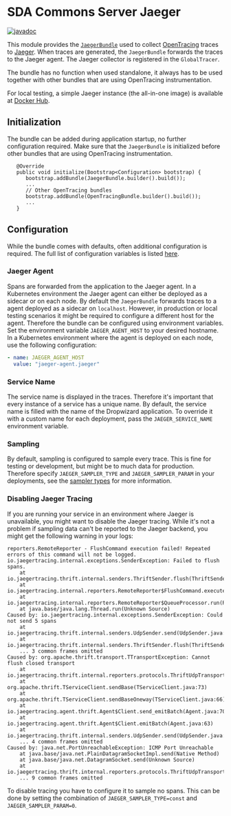 # SDA Commons Server Jaeger

[![javadoc](https://javadoc.io/badge2/org.sdase.commons/sda-commons-server-jaeger/javadoc.svg)](https://javadoc.io/doc/org.sdase.commons/sda-commons-server-jaeger)

This module provides the [`JaegerBundle`](./src/main/java/org/sdase/commons/server/jaeger/JaegerBundle.java) used to collect [OpenTracing](https://opentracing.io/) traces to [Jaeger](https://www.jaegertracing.io/).
When traces are generated, the `JaegerBundle` forwards the traces to the Jaeger agent.
The Jaeger collector is registered in the `GlobalTracer`.

The bundle has no function when used standalone, it always has to be used together with other bundles that are using OpenTracing instrumentation.

For local testing, a simple Jaeger instance (the all-in-one image) is available at [Docker Hub](https://hub.docker.com/r/jaegertracing/all-in-one).


## Initialization

The bundle can be added during application startup, no further configuration required.
Make sure that the `JaegerBundle` is initialized before other bundles that are using OpenTracing instrumentation.

```
   @Override
   public void initialize(Bootstrap<Configuration> bootstrap) {
      bootstrap.addBundle(JaegerBundle.builder().build());
      ...
      // Other OpenTracing bundles
      bootstrap.addBundle(OpenTracingBundle.builder().build());
      ...
   }
```


## Configuration

While the bundle comes with defaults, often additional configuration is required.
The full list of configuration variables is listed [here](https://github.com/jaegertracing/jaeger-client-java/blob/master/jaeger-core/README.md#configuration-via-environment).


### Jaeger Agent

Spans are forwarded from the application to the Jaeger agent.
In a Kubernetes environment the Jaeger agent can either be deployed as a sidecar or on each node.
By default the `JaegerBundle` forwards traces to a agent deployed as a sidecar on `localhost`.
However, in production or local testing scenarios it might be required to configure a different host for the agent.
Therefore the bundle can be configured using environment variables.
Set the environment variable `JAEGER_AGENT_HOST` to your desired hostname.
In a Kubernetes environment where the agent is deployed on each node, use the following configuration:

```yaml
- name: JAEGER_AGENT_HOST
  value: "jaeger-agent.jaeger"
```




### Service Name

The service name is displayed in the traces.
Therefore it's important that every instance of a service has a unique name.
By default, the service name is filled with the name of the Dropwizard application.
To override it with a custom name for each deployment, pass the `JAEGER_SERVICE_NAME` environment variable.


### Sampling

By default, sampling is configured to sample every trace.
This is fine for testing or development, but might be to much data for production.
Therefore specify `JAEGER_SAMPLER_TYPE` and `JAEGER_SAMPLER_PARAM` in your deployments, see the [sampler types](https://www.jaegertracing.io/docs/1.16/sampling/#client-sampling-configuration) for more information.

### Disabling Jaeger Tracing

If you are running your service in an environment where Jaeger is unavailable, you might want to disable the Jaeger tracing.
While it's not a problem if sampling data can't be reported to the Jaeger backend, you might get the following warning in your logs:

```
reporters.RemoteReporter - FlushCommand execution failed! Repeated errors of this command will not be logged.
io.jaegertracing.internal.exceptions.SenderException: Failed to flush spans.
	at io.jaegertracing.thrift.internal.senders.ThriftSender.flush(ThriftSender.java:115)
	at io.jaegertracing.internal.reporters.RemoteReporter$FlushCommand.execute(RemoteReporter.java:160)
	at io.jaegertracing.internal.reporters.RemoteReporter$QueueProcessor.run(RemoteReporter.java:182)
	at java.base/java.lang.Thread.run(Unknown Source)
Caused by: io.jaegertracing.internal.exceptions.SenderException: Could not send 5 spans
	at io.jaegertracing.thrift.internal.senders.UdpSender.send(UdpSender.java:85)
	at io.jaegertracing.thrift.internal.senders.ThriftSender.flush(ThriftSender.java:113)
	... 3 common frames omitted
Caused by: org.apache.thrift.transport.TTransportException: Cannot flush closed transport
	at io.jaegertracing.thrift.internal.reporters.protocols.ThriftUdpTransport.flush(ThriftUdpTransport.java:148)
	at org.apache.thrift.TServiceClient.sendBase(TServiceClient.java:73)
	at org.apache.thrift.TServiceClient.sendBaseOneway(TServiceClient.java:66)
	at io.jaegertracing.agent.thrift.Agent$Client.send_emitBatch(Agent.java:70)
	at io.jaegertracing.agent.thrift.Agent$Client.emitBatch(Agent.java:63)
	at io.jaegertracing.thrift.internal.senders.UdpSender.send(UdpSender.java:83)
	... 4 common frames omitted
Caused by: java.net.PortUnreachableException: ICMP Port Unreachable
	at java.base/java.net.PlainDatagramSocketImpl.send(Native Method)
	at java.base/java.net.DatagramSocket.send(Unknown Source)
	at io.jaegertracing.thrift.internal.reporters.protocols.ThriftUdpTransport.flush(ThriftUdpTransport.java:146)
	... 9 common frames omitted
```

To disable tracing you have to configure it to sample no spans.
This can be done by setting the combination of `JAEGER_SAMPLER_TYPE=const` and `JAEGER_SAMPLER_PARAM=0`.
